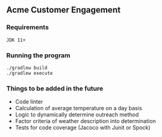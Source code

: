 ## Acme Customer Engagement

### Requirements
`JDK 11+`

### Running the program
```
./gradlew build
./gradlew execute
```

### Things to be added in the future
- Code linter
- Calculation of average temperature on a day basis
- Logic to dynamically determine outreach method
- Factor criteria of weather description into determination
- Tests for code coverage (Jacoco with Junit or Spock)
